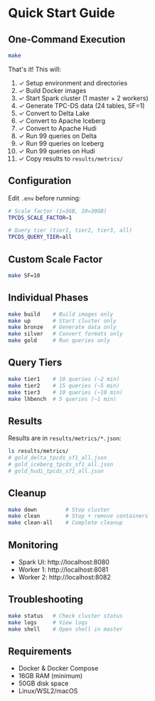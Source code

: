# Quick Start Guide

## One-Command Execution

```bash
make
```

That's it! This will:
1. ✓ Setup environment and directories
2. ✓ Build Docker images
3. ✓ Start Spark cluster (1 master + 2 workers)
4. ✓ Generate TPC-DS data (24 tables, SF=1)
5. ✓ Convert to Delta Lake
6. ✓ Convert to Apache Iceberg
7. ✓ Convert to Apache Hudi
8. ✓ Run 99 queries on Delta
9. ✓ Run 99 queries on Iceberg
10. ✓ Run 99 queries on Hudi
11. ✓ Copy results to `results/metrics/`

## Configuration

Edit `.env` before running:

```bash
# Scale factor (1=3GB, 10=30GB)
TPCDS_SCALE_FACTOR=1

# Query tier (tier1, tier2, tier3, all)
TPCDS_QUERY_TIER=all
```

## Custom Scale Factor

```bash
make SF=10
```

## Individual Phases

```bash
make build    # Build images only
make up       # Start cluster only
make bronze   # Generate data only
make silver   # Convert formats only
make gold     # Run queries only
```

## Query Tiers

```bash
make tier1    # 10 queries (~2 min)
make tier2    # 15 queries (~5 min)
make tier3    # 10 queries (~10 min)
make lhbench  # 5 queries (~1 min)
```

## Results

Results are in `results/metrics/*.json`:

```bash
ls results/metrics/
# gold_delta_tpcds_sf1_all.json
# gold_iceberg_tpcds_sf1_all.json
# gold_hudi_tpcds_sf1_all.json
```

## Cleanup

```bash
make down         # Stop cluster
make clean        # Stop + remove containers
make clean-all    # Complete cleanup
```

## Monitoring

- Spark UI: http://localhost:8080
- Worker 1: http://localhost:8081
- Worker 2: http://localhost:8082

## Troubleshooting

```bash
make status   # Check cluster status
make logs     # View logs
make shell    # Open shell in master
```

## Requirements

- Docker & Docker Compose
- 16GB RAM (minimum)
- 50GB disk space
- Linux/WSL2/macOS
